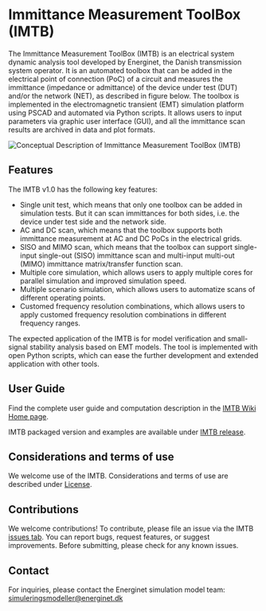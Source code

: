 # Immittance Measurement ToolBox (IMTB)
The Immittance Measurement ToolBox (IMTB) is an electrical system dynamic analysis tool developed by Energinet, the Danish transmission system operator. It is an automated toolbox that can be added in the electrical point of connection (PoC) of a circuit and measures the immittance (impedance or admittance) of the device under test (DUT) and/or the network (NET), as described in figure below. The toolbox is implemented in the electromagnetic transient (EMT) simulation platform using PSCAD and automated via Python scripts. It allows users to input parameters via graphic user interface (GUI), and all the immittance scan results are archived in data and plot formats. 

![Conceptual Description of Immittance Measurement ToolBox (IMTB)](https://github.com/user-attachments/assets/19bd1c11-2e4d-4250-b2d5-7b71b2fbcf1d)

## Features
The IMTB v1.0 has the following key features:
- Single unit test, which means that only one toolbox can be added in simulation tests. But it can scan immittances for both sides, i.e. the device under test side and the network side.
-	AC and DC scan, which means that the toolbox supports both immittance measurement at AC and DC PoCs in the electrical grids.
-	SISO and MIMO scan, which means that the toolbox can support single-input single-out (SISO) immittance scan and multi-input multi-out (MIMO) immittance matrix/transfer function scan.
-	Multiple core simulation, which allows users to apply multiple cores for parallel simulation and improved simulation speed. 
-	Multiple scenario simulation, which allows users to automatize scans of different operating points.
-	Customed frequency resolution combinations, which allows users to apply customed frequency resolution combinations in different frequency ranges.  

The expected application of the IMTB is for model verification and small-signal stability analysis based on EMT models. The tool is implemented with open Python scripts, which can ease the further development and extended application with other tools.

## User Guide
Find the complete user guide and computation description in the [IMTB Wiki Home page](https://github.com/Energinet-SimTools/IMTB/wiki).

IMTB packaged version and examples are available under [IMTB release](https://github.com/Energinet-SimTools/IMTB/releases).

## Considerations and terms of use 
We welcome use of the IMTB. Considerations and terms of use are described under [License](https://github.com/Energinet-SimTools/IMTB?tab=License-1-ov-file).

## Contributions
We welcome contributions! To contribute, please file an issue via the IMTB [issues tab](https://github.com/Energinet-SimTools/IMTB/issues). You can report bugs, request features, or suggest improvements. Before submitting, please check for any known issues.

## Contact
For inquiries, please contact the Energinet simulation model team: simuleringsmodeller@energinet.dk
